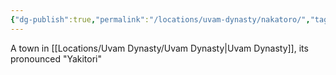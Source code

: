 ```yaml
---
{"dg-publish":true,"permalink":"/locations/uvam-dynasty/nakatoro/","tags":["Undiscovered"],"updated":"2025-02-13T18:06:54.319+00:00"}
---
```


A town in [[Locations/Uvam Dynasty/Uvam Dynasty\|Uvam Dynasty]], its pronounced "Yakitori"